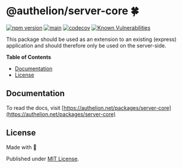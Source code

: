 # @authelion/server-core 🍀

[![npm version](https://badge.fury.io/js/@authelion%2Fserver-core.svg)](https://badge.fury.io/js/@authelion%2Fserver-core)
[![main](https://github.com/Tada5hi/authelion/actions/workflows/main.yml/badge.svg)](https://github.com/Tada5hi/authelion/actions/workflows/main.yml)
[![codecov](https://codecov.io/gh/Tada5hi/authelion/branch/master/graph/badge.svg?token=FHE347R1NW)](https://codecov.io/gh/Tada5hi/authelion)
[![Known Vulnerabilities](https://snyk.io/test/github/Tada5hi/authelion/badge.svg)](https://snyk.io/test/github/Tada5hi/authelion)

This package should be used as an extension to an existing (express) application and
should therefore only be used on the server-side.

**Table of Contents**

- [Documentation](#documentation)
- [License](#license)

## Documentation

To read the docs, visit [https://authelion.net/packages/server-core](https://authelion.net/packages/server-core)

## License

Made with 💚

Published under [MIT License](./LICENSE).
